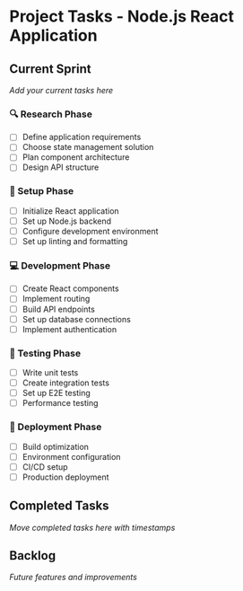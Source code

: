 # Project Tasks - Node.js React Application

## Current Sprint
_Add your current tasks here_

### 🔍 Research Phase
- [ ] Define application requirements
- [ ] Choose state management solution
- [ ] Plan component architecture
- [ ] Design API structure

### 📐 Setup Phase
- [ ] Initialize React application
- [ ] Set up Node.js backend
- [ ] Configure development environment
- [ ] Set up linting and formatting

### 💻 Development Phase
- [ ] Create React components
- [ ] Implement routing
- [ ] Build API endpoints
- [ ] Set up database connections
- [ ] Implement authentication

### 🧪 Testing Phase
- [ ] Write unit tests
- [ ] Create integration tests
- [ ] Set up E2E testing
- [ ] Performance testing

### 🚀 Deployment Phase
- [ ] Build optimization
- [ ] Environment configuration
- [ ] CI/CD setup
- [ ] Production deployment

## Completed Tasks
_Move completed tasks here with timestamps_

## Backlog
_Future features and improvements_
